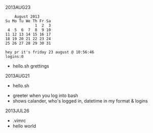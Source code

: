 2013AUG23

        August 2013       
    Su Mo Tu We Th Fr Sa  
                 1  2  3  
     4  5  6  7  8  9 10  
    11 12 13 14 15 16 17  
    18 19 20 21 22 23 24  
    25 26 27 28 29 30 31  
                      
    hey pr it's friday 23 august @ 10:56:46
    logins:0

* hello.sh grettings

2013AUG21
* hello.sh
- greeter when you log into bash
- shows calander, who's logged in, datetime in my format & logins

2013JUL26
* .vimrc
* hello world
